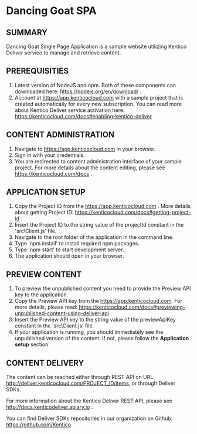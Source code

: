 # Dancing Goat SPA

## SUMMARY

Dancing Goat Single Page Application is a sample website utilizing Kentico Deliver service to manage and retrieve content.

## PREREQUISITIES

1. Latest version of NodeJS and npm. Both of these components can downloaded here: https://nodejs.org/en/download/ .
2. Account at https://app.kenticocloud.com with a sample project that is created automatically for every new subscription. You can read more about Kentico Deliver service activation here: https://kenticocloud.com/docs#enabling-kentico-deliver .

## CONTENT ADMINISTRATION

1. Navigate to https://app.kenticocloud.com in your browser.
2. Sign in with your credentials.
3. You are redirected to content administration interface of your sample project. For more details about the content editing, please see https://kenticocloud.com/docs .

## APPLICATION SETUP

1. Copy the Project ID from the https://app.kenticocloud.com . More details about getting Project ID: https://kenticocloud.com/docs#getting-project-id .
2. Insert the Project ID to the string value of the projectId constant in the 'src\Client.js' file. 
2. Navigate to the root folder of the application in the command line.
3. Type 'npm install' to install required npm packages.
4. Type 'npm start' to start development server.
5. The application should open in your browser.

## PREVIEW CONTENT

1. To preview the unpublished content you need to provide the Preview API key to the application.
2. Copy the Preview API key from the https://app.kenticocloud.com. For more details, please read: https://kenticocloud.com/docs#previewing-unpublished-content-using-deliver-api .
3. Insert the Preview API key to the string value of the previewApiKey constant in the 'src\Client.js' file.
4. If your application is running, you should immediately  see the unpublished version of the content. If not, please follow the **Application setup** section. 

## CONTENT DELIVERY

The content can be reached either through REST API on URL: http://deliver.kenticocloud.com/PROJECT_ID/items, or through Deliver SDKs.

For more information about the Kentico Deliver REST API, please see http://docs.kenticodeliver.apiary.io .

You can find Deliver SDKs repositories in our organization on Github: https://github.com/Kentico .
